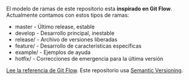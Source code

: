 El modelo de ramas de este repositorio esta **inspirado en Git Flow**. Actualmente contamos con estos tipos de ramas:
- master - Último release, estable
- develop - Desarrollo principal, inestable
- release/ - Archivo de versiones liberadas
- feature/ - Desarrollo de características específicas
- example/ - Ejemplos de ayuda
- hotfix/ - Correcciones de emergencia para la última versión

[Lee la referencia de Git Flow](http://nvie.com/posts/a-successful-git-branching-model/).
Este repositorio usa [Semantic Versioning](http://semver.org/).
